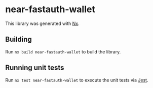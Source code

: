 # near-fastauth-wallet

This library was generated with [Nx](https://nx.dev).

## Building

Run `nx build near-fastauth-wallet` to build the library.

## Running unit tests

Run `nx test near-fastauth-wallet` to execute the unit tests via [Jest](https://jestjs.io).
